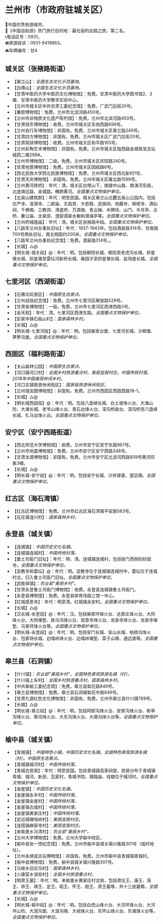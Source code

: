 # 兰州市（市政府驻城关区）  
🏅中国优秀旅游城市。   
🧾《中国自助游》热门旅行目的地：最壮丽的丝路之旅，第二名。   
📞电话区号：0931。  
☎️旅游投诉：0931-8419863。   
🚘车牌编号：甘A  

## 城关区（张掖路街道）  
* 【皋兰山】：*全国生态文化示范基地。*  
* 【白塔山】：*全国生态文化示范基地。*  
* 【甘肃中医药大学中医药文化博物馆】：免费。甘肃中医药大学图书馆2、3楼、甘肃中医药大学教学实验中心。   
* 【兰州市城关区中共甘肃工委纪念馆】：免费。广武门后街20号。   
* 【秦腔博物馆】：免费。兰州市北滨河路450号。   
* 【兰州市非物质文化遗产陈列馆】：免费。兰州市北滨河路450号。   
* 【甘肃钱币博物馆】：收费。兰州市城关区东岗西路698号。   
* 【兰州自行车博物馆】：非国有。免费。兰州市城关区皋兰路249号。   
* 【甘肃四方博物馆】：非国有。免费。兰州市城关区广武门后街20号。   
* 【甘肃简牍博物馆】：收费。兰州市城关区和平路165号。   
* 【兰州彩陶艺术博物馆】：非国有。免费。兰州市城关区陇西路金城珠宝古玩城西二楼299#。   
* 【兰州市博物馆】：二级。免费。兰州市城关区庆阳路240号。   
* 【甘肃地质博物馆】：免费。兰州市城关区团结路6号。   
* 【西北民族大学西北民族博物馆】：免费。兰州市城关区西北新村1号。   
* 【甘肃天庆博物馆】：非国有。免费。兰州市城关区雁北路1599号。   
* 【兰州黄河铁桥】：年代：清。城关区白塔山下，南接中山路、南演河东路，北连靖远路、金城路，横跨黄河。*全国重点文物保护单位。*  
* 【五泉山建筑群】：年代：明至民国。城关区皋兰山北麓五泉山公园内，包括庄严寺、浚源寺、二郎庙、文昌宫、大悲殿、武侯祠、地藏寺、嘛呢寺、酒仙祠、千佛阁、三教洞、清虚府、万源阁、青云梯、木牌坊、山门、半月亭、企桥、秦公庙、太昊宫、澄碧滴翠水榭和漪澜亭等。*全国重点文物保护单位。*  
* 【兰州府城隍庙】：年代：清。城关区张掖路中段。*全国重点文物保护单位。*  
* 【八路军兰州办事处旧址】：年代：1937-1943年。包括酒泉路314号、甘南路700号两处旧址，南北相距约200米。*全国重点文物保护单位。*  
* 【八路军兰州办事处纪念馆】：免费。酒泉路314号。。   
* 【长城】△@  
* 【明长城-城关段】@：年代：明。包括朝阳长城、朝阳至老虎沟长城、拱星墩长城、拱星墩至雷坛河新桥长城、桑园子至拱星墩长城、盐场堡长城。*全国重点文物保护单位。*  

## 七里河区（西湖街道）  
* 【石佛沟风景区】：*中国原生态景点。*  
* 【兰州战役纪念馆】：免费。兰州市七里河区解放路529号。   
* 【甘肃省博物馆】：一级。免费。兰州市七里河区西津西路3号。   
* 【金天观】：年代：清。七里河区西津东路。*全国重点文物保护单位。*  
* 【彭家坪镇石板山村】：*国家森林乡村。*  
* 【长城】△@  
* 【明长城-七里河段】@：年代：明。包括柴家台堡、七里河长城、沙柳堡、笋箩沟堡。*全国重点文物保护单位。*  

## 西固区（福利路街道）  
* 【关山森林公园】：*中国原生态景点。*  
* 【河口镇河口村】：*全国乡村旅游重点村。美丽宜居村庄。中国传统村落。2018年中国美丽休闲乡村。*  
* 【河口古镇旅游休闲街区】：*国家级旅游休闲街区。*  
* 【兰州瑞宝圆博物馆】：非国有。免费。兰州市西固区西固西路18-1。   
* 【长城】△@  
* 【明长城西固段】@：年代：明。包括八盘峡长城、白土坡烽火台、大滩山险、大滩长城、老爷山烽火台、青石台烽火台、深沟桥敌台、深沟桥至八盘峡长城、扎马台烽火台。*全国重点文物保护单位。*  

## 安宁区（安宁西路街道）  
* 【西北师范大学博物馆】：收费。兰州市安宁区安宁东路967号。   
* 【兰州市地震博物馆】：免费。兰州市安宁区安宁西路348号。   
* 【甘肃龙源博物馆】：非国有。免费。兰州市安宁区北滨河西路859号黄河印象3楼。   
* 【长城】△@  
* 【明长城-安宁段】@：年代：明。包括安宁长城、沙井驿堡、望远墩。*全国重点文物保护单位。*  

## 红古区（海石湾镇）  
* 【红古区博物馆】：免费。兰州市红古区海石湾镇平安路583号。   
* 【花庄镇湟兴村】：*国家森林乡村。*  

## 永登县（城关镇）  
* 【连城镇】：*中国历史文化名镇。*  
* 【连城镇连城村】：*中国传统村落。*  
* 【鲁土司衙门旧址】：年代：明、清。连城镇连城村，包括衙门西侧的妙因寺。*全国重点文物保护单位。*  
* 【显教寺和雷坛】@：年代：明。显教寺位于连城镇连城村中，雷坛位于连城村北，归入鲁土司衙门旧址。*全国重点文物保护单位。*  
* 【武胜驿镇】：*农业部“美丽乡村”。*  
* 【甘肃永登鲁土司衙门博物馆】：收费。永登县连城镇鲁土司衙门。   
* 【永登县博物馆】：免费。永登县体育场路三馆一中心。   
* 【红城感恩寺】：年代：明至清。红城镇永安村。*全国重点文物保护单位。*  
* 【长城】△@  
* 【汉长城-永登段】@：年代：汉。包括柴家坪烽火台、达家庄烽火台、大同烽火台、大同壕堑、跌马沟烽火台、观音寺烽火台、龙泉寺烽火台、龙泉寺壕堑、马家坪烽火台等。*全国重点文物保护单位。*  
* 【明长城-永登段】@：年代：明。包括安门长城、安山长城、柏杨沟烽火台、包家场长城、边墙岭烽火台、边墙岭壕堑、菜子山墩、通远堡等。*全国重点文物保护单位。*  

## 皋兰县（石洞镇）  
* 【什川镇】：*农业部“美丽乡村”。全国特色景观旅游名镇（村）。*  
* 【什川镇上车村】：*全国乡村旅游重点村。国家森林乡村。*  
* 【中共皋榆工委纪念馆】：免费。皋兰县梨花路849号。   
* 【皋兰县博物馆】：免费。皋兰县石洞镇梨花中路849号。   
* 【甘肃九源红色文化博物馆】：非国有。免费。兰州市皋兰县什川镇789号。   
* 【长城】△@  
* 【明长城-皋兰段】@：年代：明。包括阿郎沟烽火台、安家沟烽火台、彬草沟烽火台、蔡河烽火台、大东沟烽火台、大墩沟烽火台等。*全国重点文物保护单位。*  

## 榆中县（城关镇）  
* 【青城镇】：*中国特色小镇。中国历史文化名镇。全国特色景观旅游名镇（村）。中国原生态景点。*  
* 【青城镇城河村】：*中国传统村落。*  
* 【青城古民居】：年代：明至民国。包括青城镇高家祠堂。民居分布于青城镇青城、城河、新民、瓦窑村，青城书院、城隍庙、戏楼位于城河村。*全国重点文物保护单位。*  
* 【金崖镇】：*中国历史文化名镇。*  
* 【金崖镇永丰村】：*中国传统村落。*  
* 【金崖镇金崖村】：*中国传统村落。*  
* 【金崖镇古城村】：*中国传统村落。*  
* 【金崖镇黄家庄村】：*中国传统村落。*    
* 【定远镇猪咀岭村】：*美丽宜居村庄。*  
* 【连搭镇麻家寺村】：*美丽宜居村庄。*  
* 【来紫堡乡冯湾村】：*农业部“美丽乡村”。*  
* 【兰州大学博物馆】：免费。兰州大学榆中校区。   
* 【榆中县张一悟纪念馆】：免费。兰州市榆中县城关镇兴隆路301号（临时地址）。   
* 【兰州永顺成古玩博物馆】：非国有。免费。兰州市榆中县青城镇青城村。   
* 【榆中县博物馆】：免费。榆中县城关镇兴隆路307号。   
* 【马坡乡旧庄沟村】：*国家森林乡村。*  
* 【小康营乡浪街村】：*全国乡村旅游重点村。*  
* 【明肃王墓】：年代：明。来紫堡乡黄家庄村北侧，包括肃庄王、康王、简王、恭王、靖王、定王、昭王、怀王、懿王、肃王墓等，共十三座墓葬。*全国重点文物保护单位。*  
* 【长城】△@  
* 【明长城-榆中段】@：年代：明。包括白虎山烽火台、大河坪烽火台、大河坪山险、大浪沟堡、大浪沟墩、大岘烽火台、东怀山烽火台、东滩烽火台等。*全国重点文物保护单位。*    